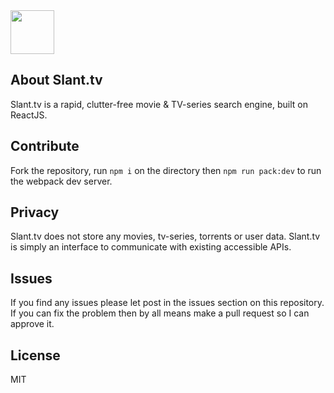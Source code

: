 <img src="http://i.imgur.com/Zu5L3F5.png" height="70">

## About Slant.tv
Slant.tv is a rapid, clutter-free movie & TV-series search engine, built on ReactJS.

## Contribute
Fork the repository, run `npm i` on the directory then `npm run pack:dev` to run the webpack dev server.

## Privacy
Slant.tv does not store any movies, tv-series, torrents or user data. Slant.tv is simply an interface to communicate with existing accessible APIs.

## Issues
If you find any issues please let post in the issues section on this repository. If you can fix the problem then by all means make a pull request so I can approve it.

## License
MIT
